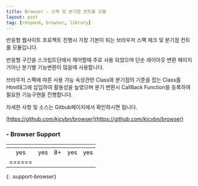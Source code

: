 ```yaml
---
title: Browser - 스팩 및 분기점 컨트롤 모듈
layout: post
tag: [respond, browser, library]
---
```


반응형 웹사이트 프로젝트 진행시 가장 기본이 되는 브라우저 스팩 체크 및 분기점 컨트롤 모듈입니다.

반응형 구간을 스크립트단에서 제어할때 주로 사용 되었으며 단순 레이아웃 변환 페이지가아닌 분기별 기능변환이 많을때 사용합니다.

브라우저 스팩에 따른 사용 가능 속성관련 Class와 분기점의 기준을 잡는 Class를 Html태그에 삽입하여 활용성을 높였으며 분기 변환시 CallBack Function을 등록하여 필요한 기능구현을 진행합니다.

자세한 사항 및 소스는 Gitbub페이지에서 확인하시면 됩니다.

<i class="fab fa-github"></i> [https://github.com/kjcvbn/browser](https://github.com/kjcvbn/browser)

### - Browser Support

|<i class="fab fa-chrome"></i>|<i class="fab fa-firefox"></i>|<i class="fab fa-internet-explorer"></i>|<i class="fab fa-opera"></i>|<i class="fab fa-safari"></i>|
|:------:|:------:|:------:|:------:|:------:|
|yes|yes|8+|yes|yes|
|======
{: .support-browser}